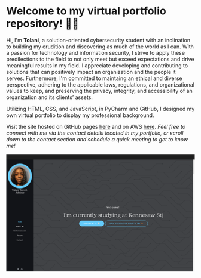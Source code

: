 # Welcome to my virtual portfolio repository! 👋🏾

Hi, I'm **Tolani**, a solution-oriented cybersecurity student with an inclination to building my erudition and discovering as much of the world as I can. With a passion for technology and information security, I strive to apply these predilections to the field to not only meet but exceed expectations and drive meaningful results in my field. I appreciate developing and contributing to solutions that can positively impact an organization and the people it serves. Furthermore, I'm committed to maintaing an ethical and diverse perspective, adhering to the applicable laws, regulations, and organizational values to keep, and preserving the privacy, integrity, and accessibility of an organization and its clients’ assets.

Utilizing HTML, CSS, and JavaScript, in PyCharm and GitHub, I designed my own virtual portfolio to display my professional background.

Visit the site hosted on GitHub pages [here](https://tmadeline.github.io/) and on AWS [here](https://tolani.cloud/). 
*Feel free to connect with me via the contact details located in my portfolio, or scroll down to the contact section and schedule a quick meeting to get to know me!*

[![Thumbnail of Portfolio Homepage](static/preview.png)](https://tmadeline.github.io/)
